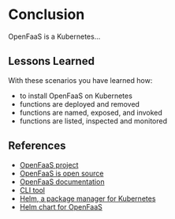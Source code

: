 # Conclusion #

OpenFaaS is a Kubernetes...

## Lessons Learned ##

With these scenarios you have learned how:

- to install OpenFaaS on Kubernetes
- functions are deployed and removed
- functions are named, exposed, and invoked
- functions are listed, inspected and monitored

## References ##

- [OpenFaaS project](https://www.openfaas.com/)
- [OpenFaaS is open source](https://github.com/openfaas/faas)
- [OpenFaaS documentation](https://docs.openfaas.com/)
- [CLI tool](https://github.com/openfaas/faas-cli)
- [Helm, a package manager for Kubernetes](https://helm.sh/)
- [Helm chart for OpenFaaS](https://github.com/openfaas-incubator/openfaas-operator)
